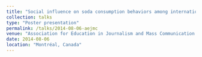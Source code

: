 ```yaml
---
title: "Social influence on soda consumption behaviors among international students residing in the United States"
collection: talks
type: "Poster presentation"
permalink: /talks/2014-08-06-aejmc
venue: "Association for Education in Journalism and Mass Communication 2014 Annual Conference, Communicating Science, Health, Environment, & Risk Division"
date: 2014-08-06
location: "Montréal, Canada"
---
```


<!--[More information here](http://example2.com)-->

<!--This is a description of your talk, which is a markdown files that can be all markdown-ified like any other post. Yay markdown!-->
